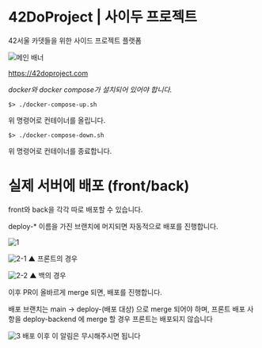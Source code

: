 # 42DoProject | 사이두 프로젝트

42서울 카뎃들을 위한 사이드 프로젝트 플랫폼 


![메인 배너](https://user-images.githubusercontent.com/65898861/148019898-19f61be4-c938-4bef-81ee-681ca99535c2.jpeg)

https://42doproject.com

*docker와 docker compose가 설치되어 있어야 합니다.*

```
$> ./docker-compose-up.sh
```
위 명령어로 컨테이너를 올립니다.

```
$> ./docker-compose-down.sh
```
위 명령어로 컨테이너를 종료합니다.

# 실제 서버에 배포 (front/back)

front와 back을 각각 따로 배포할 수 있습니다.

deploy-* 이름을 가진 브랜치에 머지되면 자동적으로 배포를 진행합니다.

![1](https://user-images.githubusercontent.com/12230655/139650465-b5a2e63a-a5d0-403b-985d-83b0cea10467.png)


![2-1](https://user-images.githubusercontent.com/12230655/139650661-a2493421-ef38-45e5-b825-d793102a48b6.png)
▲ 프론트의 경우

![2-2](https://user-images.githubusercontent.com/12230655/139650518-dad4573e-06f1-47d6-a037-2f9cc6925673.png)
▲ 백의 경우

이후 PR이 올바르게 merge 되면, 배포를 진행합니다.





배포 브랜치는 main -> deploy-(배포 대상) 으로 merge 되어야 하며, 프론트 배포 사항을 deploy-backend 에 merge 할 경우 프론트는 배포되지 않습니다



![3](https://user-images.githubusercontent.com/12230655/139664842-c35d5d6d-8c8e-495f-a24c-c02dc576acee.PNG)
배포 이후 이 알림은 무시해주시면 됩니다


